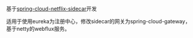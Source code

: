 基于[spring-cloud-netflix-sidecar](https://github.com/spring-cloud/spring-cloud-netflix/tree/master/spring-cloud-netflix-sidecar)开发

适用于使用eureka为注册中心，修改sidecar的网关为spring-cloud-gateway，基于netty的webflux服务。